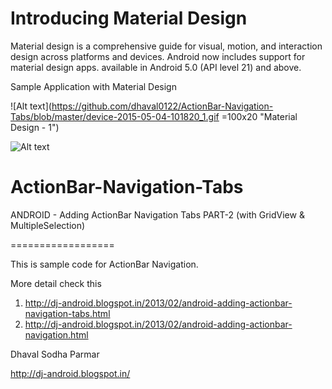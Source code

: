 Introducing Material Design
============================

Material design is a comprehensive guide for visual, motion, and interaction design across platforms and devices. Android now includes support for material design apps. available in Android 5.0 (API level 21) and above.

Sample Application with Material Design

![Alt text](https://github.com/dhaval0122/ActionBar-Navigation-Tabs/blob/master/device-2015-05-04-101820_1.gif =100x20 "Material Design - 1")

![Alt text](https://github.com/dhaval0122/ActionBar-Navigation-Tabs/blob/master/device-2015-05-04-101859_2.gif "Material Design - 2")



ActionBar-Navigation-Tabs
=========================

ANDROID - Adding ActionBar Navigation Tabs PART-2 (with GridView &amp; MultipleSelection)

==================

This is sample code for ActionBar Navigation.

More detail check this

1. http://dj-android.blogspot.in/2013/02/android-adding-actionbar-navigation-tabs.html
2. http://dj-android.blogspot.in/2013/02/android-adding-actionbar-navigation.html

Dhaval Sodha Parmar

http://dj-android.blogspot.in/
